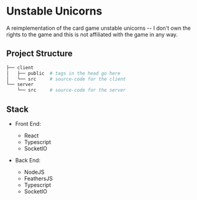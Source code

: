# Unstable Unicorns
A reimplementation of the card game unstable unicorns -- I don't own the rights to the game and this is not affiliated with the game in any way.

## Project Structure
```bash
├── client
│   ├── public  # tags in the head go here
│   └── src     # source-code for the client
└── server
    └── src     # source-code for the server
```

## Stack
- Front End:
    - React
    - Typescript
    - SocketIO

- Back End:
    - NodeJS
    - FeathersJS
    - Typescript
    - SocketIO
